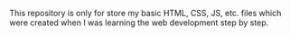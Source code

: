 This repository is only for store my basic HTML, CSS, JS, etc. files which were created when I was learning the web development step by step.